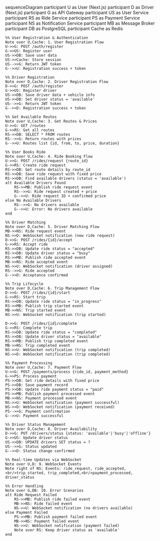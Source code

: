 sequenceDiagram
    participant U as User (Next.js)
    participant D as Driver (Next.js)
    participant G as API Gateway
    participant US as User Service
    participant RS as Ride Service
    participant PS as Payment Service
    participant NS as Notification Service
    participant MB as Message Broker
    participant DB as PostgreSQL
    participant Cache as Redis

    %% User Registration & Authentication
    Note over U,Cache: 1. User Registration Flow
    U->>G: POST /auth/register
    G->>US: Register user
    US->>DB: Save user data
    US->>Cache: Store session
    US-->>G: Return JWT token
    G-->>U: Registration success + token

    %% Driver Registration
    Note over D,Cache: 2. Driver Registration Flow
    D->>G: POST /auth/register
    G->>US: Register driver
    US->>DB: Save driver data + vehicle info
    US->>DB: Set driver status = 'available'
    US-->>G: Return JWT token
    G-->>D: Registration success + token

    %% Get Available Routes
    Note over U,Cache: 3. Get Routes & Prices
    U->>G: GET /routes
    G->>RS: Get all routes
    RS->>DB: SELECT * FROM routes
    RS-->>G: Return routes with prices
    G-->>U: Routes list {id, from, to, price, duration}

    %% User Books Ride
    Note over U,Cache: 4. Ride Booking Flow
    U->>G: POST /rides/request {route_id}
    G->>RS: Create ride request
    RS->>DB: Get route details by route_id
    RS->>DB: Save ride request with fixed price
    RS->>DB: Find available drivers (status = 'available')
    alt Available Drivers Found
        RS->>MB: Publish ride request event
        RS-->>G: Ride request created + price
        G-->>U: Ride request ID + confirmed price
    else No Available Drivers
        RS-->>G: No drivers available
        G-->>U: Error: No drivers available
    end

    %% Driver Matching
    Note over D,Cache: 5. Driver Matching Flow
    MB->>NS: Ride request event
    NS->>D: WebSocket notification (new ride request)
    D->>G: POST /rides/{id}/accept
    G->>RS: Accept ride
    RS->>DB: Update ride status = "accepted"
    RS->>DB: Update driver status = "busy"
    RS->>MB: Publish ride accepted event
    MB->>NS: Ride accepted event
    NS->>U: WebSocket notification (driver assigned)
    RS-->>G: Ride accepted
    G-->>D: Acceptance confirmed

    %% Trip Lifecycle
    Note over D,Cache: 6. Trip Management Flow
    D->>G: POST /rides/{id}/start
    G->>RS: Start trip
    RS->>DB: Update ride status = "in_progress"
    RS->>MB: Publish trip started event
    MB->>NS: Trip started event
    NS->>U: WebSocket notification (trip started)

    D->>G: POST /rides/{id}/complete
    G->>RS: Complete trip
    RS->>DB: Update ride status = "completed"
    RS->>DB: Update driver status = "available"
    RS->>MB: Publish trip completed event
    MB->>NS: Trip completed event
    NS->>U: WebSocket notification (trip completed)
    NS->>D: WebSocket notification (trip completed)

    %% Payment Processing
    Note over U,Cache: 7. Payment Flow
    U->>G: POST /payments/process {ride_id, payment_method}
    G->>PS: Process payment
    PS->>DB: Get ride details with fixed price
    PS->>DB: Save payment record
    PS->>DB: Update ride payment status = "paid"
    PS->>MB: Publish payment processed event
    MB->>NS: Payment processed event
    NS->>U: WebSocket notification (payment successful)
    NS->>D: WebSocket notification (payment received)
    PS-->>G: Payment confirmation
    G-->>U: Payment successful

    %% Driver Status Management
    Note over D,Cache: 8. Driver Availability
    D->>G: PUT /drivers/status {status: 'available'|'busy'|'offline'}
    G->>US: Update driver status
    US->>DB: UPDATE drivers SET status = ?
    US-->>G: Status updated
    G-->>D: Status change confirmed

    %% Real-time Updates via WebSocket
    Note over U,D: 9. WebSocket Events
    Note right of NS: Events: ride_request, ride_accepted,<br/>trip_started, trip_completed,<br/>payment_processed, driver_status

    %% Error Handling
    Note over G,DB: 10. Error Scenarios
    alt Ride Request Failed
        RS->>MB: Publish ride failed event
        MB->>NS: Ride failed event
        NS->>U: WebSocket notification (no drivers available)
    else Payment Failed
        PS->>MB: Publish payment failed event
        MB->>NS: Payment failed event
        NS->>U: WebSocket notification (payment failed)
        Note over RS: Keep driver status as 'available'
    end